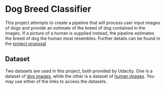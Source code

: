# Dog Breed Classifier
This project attempts to create a pipeline that will process user input images of dogs and provide an estimate of the breed of dog contained in the images. If a picture of a human is supplied instead, the pipeline estimates the breed of dog the human most resembles. Further details can be found in the [project proposal](proposal.pdf)

## Dataset
Two datasets are used in this project, both provided by Udacity. One is a dataset of [dog images](https://s3-us-west-1.amazonaws.com/udacity-aind/dog-project/dogImages.zip), while the other is a dataset of [human images](https://s3-us-west-1.amazonaws.com/udacity-aind/dog-project/dogImages.zip). You may use either of the links to access the datasets.